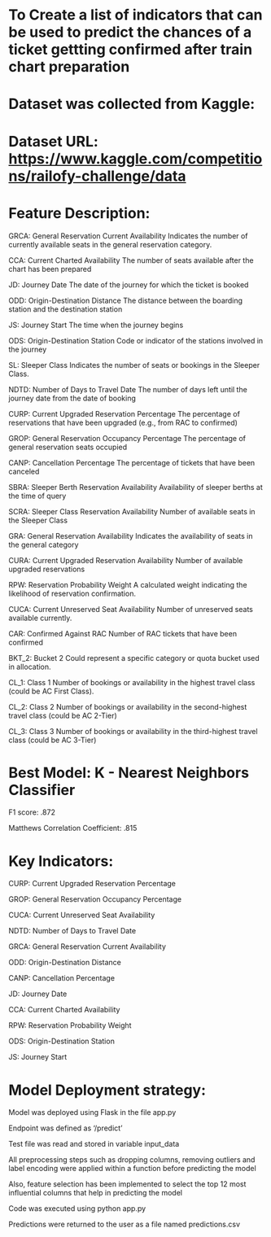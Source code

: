 


To Create a list of indicators that can be used to predict the chances of a ticket gettting confirmed after train chart preparation
===================================================================================================================================

Dataset was collected from Kaggle:
======================
Dataset URL:  https://www.kaggle.com/competitions/railofy-challenge/data
======================
Feature	Description:
======================

GRCA: General Reservation Current Availability	Indicates the number of currently available seats in the general reservation category.

CCA: Current Charted Availability  	The number of seats available after the chart has been prepared 

JD: Journey Date   	The date of the journey for which the ticket is booked 

ODD: Origin-Destination Distance	The distance between the boarding station and the destination station 

JS: Journey Start 	The time when the journey begins 

ODS: Origin-Destination Station 	Code or indicator of the stations involved in the journey 

SL: Sleeper Class 	Indicates the number of seats or bookings in the Sleeper Class. 

NDTD: Number of Days to Travel Date	The number of days left until the journey date from the date of booking

CURP: Current Upgraded Reservation Percentage 	The percentage of reservations that have been upgraded (e.g., from RAC to confirmed) 

GROP: General Reservation Occupancy Percentage	The percentage of general reservation seats occupied

CANP: Cancellation Percentage	The percentage of tickets that have been canceled 

SBRA: Sleeper Berth Reservation Availability 	Availability of sleeper berths at the time of query 

SCRA: Sleeper Class Reservation Availability	Number of available seats in the Sleeper Class 

GRA: General Reservation Availability 	Indicates the availability of seats in the general category 

CURA: Current Upgraded Reservation Availability 	Number of available upgraded reservations 

RPW: Reservation Probability Weight	A calculated weight indicating the likelihood of reservation confirmation.

CUCA: Current Unreserved Seat Availability  	Number of unreserved seats available currently. 

CAR: Confirmed Against RAC   	Number of RAC tickets that have been confirmed 

BKT_2: Bucket 2	Could represent a specific category or quota bucket used in allocation. 

CL_1: Class 1	Number of bookings or availability in the highest travel class (could be AC First Class).

CL_2: Class 2 	Number of bookings or availability in the second-highest travel class (could be AC 2-Tier) 

CL_3: Class 3 	Number of bookings or availability in the third-highest travel class (could be AC 3-Tier)

Best Model:    K - Nearest Neighbors Classifier 
===============================================

F1 score:  .872

Matthews Correlation Coefficient:  .815

Key Indicators:
================

CURP: Current Upgraded Reservation Percentage

GROP: General Reservation Occupancy Percentage

CUCA: Current Unreserved Seat Availability

NDTD: Number of Days to Travel Date

GRCA: General Reservation Current Availability

ODD: Origin-Destination Distance

CANP: Cancellation Percentage

JD: Journey Date

CCA: Current Charted Availability

RPW: Reservation Probability Weight

ODS: Origin-Destination Station

JS: Journey Start

Model Deployment strategy:
==========================

Model was deployed using Flask in the file app.py

Endpoint was defined as ‘/predict’

Test file was read and stored in variable input_data

All preprocessing steps such as dropping columns, removing outliers and label encoding were applied within a function before predicting the model

Also, feature selection has been implemented to select the top 12 most influential columns that help in predicting the model

Code was executed using python app.py

Predictions were returned to the user as a file named predictions.csv



                                              

                      
